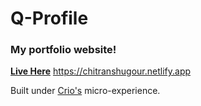 <h1>Q-Profile</h1>
<h3>My portfolio website!</h3>
<p><a href="https://chitranshugour.netlify.app/" target = "_blank"><b>Live Here</b></a>
<a href = "https://chitranshugour.netlify.app/">https://chitranshugour.netlify.app</a> </p>
<p>Built under <a href ="https://www.crio.do/">Crio's</a> micro-experience.</p>
